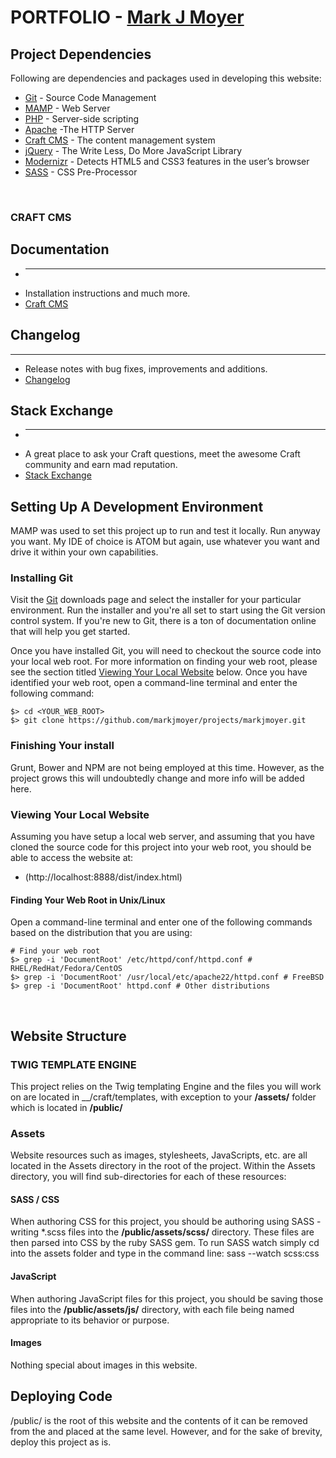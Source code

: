 # PORTFOLIO - [Mark J Moyer](http://www.markjmoyer.com)

## Project Dependencies

Following are dependencies and packages used in developing this website:

* [Git](http://git-scm.com/) - Source Code Management
* [MAMP](http://mamp.info) - Web Server
* [PHP](http://php.net) - Server-side scripting
* [Apache](https://httpd.apache.org) -The HTTP Server
* [Craft CMS](http://craftcms.com) - The content management system
* [jQuery](http://jquery.com/) - The Write Less, Do More JavaScript Library
* [Modernizr](http://modernizr.com/) - Detects HTML5 and CSS3 features in the user’s browser
* [SASS](http://sass-lang.com//) - CSS Pre-Processor

&nbsp;

### CRAFT CMS

## Documentation
* -----------------------------------------------------------------
* Installation instructions and much more.
* [Craft CMS](https://craftcms.com/docs)

## Changelog
-----------------------------------------------------------------
* Release notes with bug fixes, improvements and additions.
* [Changelog](https://craftcms.com/changelog)

## Stack Exchange
* -----------------------------------------------------------------
* A great place to ask your Craft questions, meet the awesome Craft community and earn
  mad reputation.
* [Stack Exchange](https://craftcms.stackexchange.com/)


## Setting Up A Development Environment
MAMP was used to set this project up to run and test it locally. Run anyway you want. My
IDE of choice is ATOM but again, use whatever you want and drive it within your own capabilities.

### Installing Git
Visit the [Git](http://git-scm.com/downloads) downloads page and select the installer
for your particular environment. Run the installer and you're all set to start using
the Git version control system. If you're new to Git, there is a ton of documentation
online that will help you get started.

Once you have installed Git, you will need to checkout the source code into your
local web root. For more information on finding your web root, please see the section
titled [Viewing Your Local Website](#lws) below. Once you have identified your
web root, open a command-line terminal and enter the following command:

    $> cd <YOUR_WEB_ROOT>
    $> git clone https://github.com/markjmoyer/projects/markjmoyer.git

### Finishing Your install
Grunt, Bower and NPM are not being employed at this time. However, as the project
grows this will undoubtedly change and more info will be added here.

### Viewing Your Local Website
Assuming you have setup a local web server, and assuming that you have cloned the
source code for this project into your web root, you should be able to access the
website at:

* (http://localhost:8888/dist/index.html)

#### Finding Your Web Root in Unix/Linux
Open a command-line terminal and enter one of the following commands based on the
distribution that you are using:

    # Find your web root
    $> grep -i 'DocumentRoot' /etc/httpd/conf/httpd.conf # RHEL/RedHat/Fedora/CentOS
    $> grep -i 'DocumentRoot' /usr/local/etc/apache22/httpd.conf # FreeBSD
    $> grep -i 'DocumentRoot' httpd.conf # Other distributions

&nbsp;

## Website Structure

### TWIG TEMPLATE ENGINE
This project relies on the Twig templating Engine and the files you will work on are
located in __/craft/templates, with exception to your __/assets/__ folder which is located
in __/public/__

### Assets
Website resources such as images, stylesheets, JavaScripts, etc. are all located in
the Assets directory in the root of the project. Within the Assets directory, you
will find sub-directories for each of these resources:

#### SASS / CSS
When authoring CSS for this project, you should be authoring using SASS - writing
\*.scss files into the __/public/assets/scss/__ directory. These files are then parsed
into CSS by the ruby SASS gem. To run SASS watch simply cd into the assets folder and
type in the command line: sass --watch scss:css

#### JavaScript
When authoring JavaScript files for this project, you should be saving those files
into the __/public/assets/js/__ directory, with each file being named appropriate to
its behavior or purpose.

#### Images
Nothing special about images in this website.

## Deploying Code
/public/ is the root of this website and the contents of it can be removed from the
and placed at the same level. However, and for the sake of brevity, deploy this
project as is.
